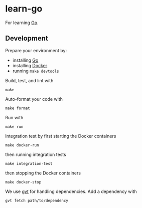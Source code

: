 # learn-go

For learning [Go](https://golang.org/).

## Development

Prepare your environment by:
- installing [Go](https://golang.org/)
- installing [Docker](https://www.docker.com/)
- running `make devtools`

Build, test, and lint with

    make

Auto-format your code with

    make format

Run with

    make run

Integration test by first starting the Docker containers

    make docker-run

then running integration tests

    make integration-test

then stopping the Docker containers

    make docker-stop

We use [gvt](https://github.com/FiloSottile/gvt) for handling dependencies.
Add a dependency with

    gvt fetch path/to/dependency

